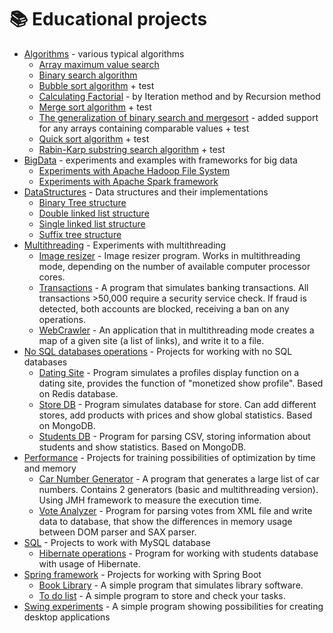 # :books: Educational projects

* [Algorithms](https://github.com/Karmashov/TrainingProjects/tree/master/Algorithms) - various typical algorithms
  * [Array maximum value search](https://github.com/Karmashov/TrainingProjects/tree/master/Algorithms/src/array_max_value)
  * [Binary search algorithm](https://github.com/Karmashov/TrainingProjects/tree/master/Algorithms/src/binary_search)
  * [Bubble sort algorithm](https://github.com/Karmashov/TrainingProjects/tree/master/Algorithms/src/bubble_sort) + test
  * [Calculating Factorial](https://github.com/Karmashov/TrainingProjects/tree/master/Algorithms/src/iteration_vs_recursion) - by Iteration method and by Recursion method
  * [Merge sort algorithm](https://github.com/Karmashov/TrainingProjects/tree/master/Algorithms/src/merge_sort) + test
  * [The generalization of binary search and mergesort](https://github.com/Karmashov/TrainingProjects/tree/master/Algorithms/src/merge_sort_binary_search) - added support for any arrays containing comparable values + test
  * [Quick sort algorithm](https://github.com/Karmashov/TrainingProjects/tree/master/Algorithms/src/quick_sort) + test
  * [Rabin-Karp substring search algorithm](https://github.com/Karmashov/TrainingProjects/tree/master/Algorithms/src/rabin_karp) + test
* [BigData](https://github.com/Karmashov/TrainingProjects/tree/master/BigData) - experiments and examples with frameworks for big data
  * [Experiments with Apache Hadoop File System](https://github.com/Karmashov/TrainingProjects/tree/master/BigData/HDFSExample)
  * [Experiments with Apache Spark framework](https://github.com/Karmashov/TrainingProjects/tree/master/BigData/SparkExample)
* [DataStructures](https://github.com/Karmashov/TrainingProjects/tree/master/DataStructures) - Data structures and their implementations
  * [Binary Tree structure](https://github.com/Karmashov/TrainingProjects/tree/master/DataStructures/src/binary_tree)
  * [Double linked list structure](https://github.com/Karmashov/TrainingProjects/tree/master/DataStructures/src/double_linked_list)
  * [Single linked list structure](https://github.com/Karmashov/TrainingProjects/tree/master/DataStructures/src/single_linked_list)
  * [Suffix tree structure](https://github.com/Karmashov/TrainingProjects/tree/master/DataStructures/src/suffix_tree)
* [Multithreading](https://github.com/Karmashov/TrainingProjects/tree/master/Multithreading) - Experiments with multithreading
  * [Image resizer](https://github.com/Karmashov/TrainingProjects/tree/master/Multithreading/ImageResizer) - Image resizer program. Works in multithreading mode, depending on the number of available computer processor cores.
  * [Transactions](https://github.com/Karmashov/TrainingProjects/tree/master/Multithreading/Transactions) - A program that simulates banking transactions. All transactions >50,000 require a security service check. If fraud is detected, both accounts are blocked, receiving a ban on any operations.
  * [WebCrawler](https://github.com/Karmashov/TrainingProjects/tree/master/Multithreading/webCrawler) - An application that in multithreading mode creates a map of a given site (a list of links), and write it to a file.
* [No SQL databases operations](https://github.com/Karmashov/TrainingProjects/tree/master/NoSQL) - Projects for working with no SQL databases
  * [Dating Site](https://github.com/Karmashov/TrainingProjects/tree/master/NoSQL/DatingSite) - Program simulates a profiles display function on a dating site, provides the function of "monetized show profile". Based on Redis database.
  * [Store DB](https://github.com/Karmashov/TrainingProjects/tree/master/NoSQL/StoresDB) - Program simulates database for store. Can add different stores, add products with prices and show global statistics. Based on MongoDB.
  * [Students DB](https://github.com/Karmashov/TrainingProjects/tree/master/NoSQL/Students) - Program for parsing CSV, storing information about students and show statistics. Based on MongoDB.
* [Performance](https://github.com/Karmashov/TrainingProjects/tree/master/Performance) - Projects for training possibilities of optimization by time and memory
  * [Car Number Generator](https://github.com/Karmashov/TrainingProjects/tree/master/Performance/CarNumberGenerator) - A program that generates a large list of car numbers. Contains 2 generators (basic and multithreading version). Using JMH framework to measure the execution time.
  * [Vote Analyzer](https://github.com/Karmashov/TrainingProjects/tree/master/Performance/VoteAnalyzer) - Program for parsing votes from XML file and write data to database, that show the differences in memory usage between DOM parser and SAX parser.
* [SQL](https://github.com/Karmashov/TrainingProjects/tree/master/SQL) - Projects to work with MySQL database
  * [Hibernate operations](https://github.com/Karmashov/TrainingProjects/tree/master/SQL/HibernateExperiments) - Program for working with students database with usage of Hibernate.
* [Spring framework](https://github.com/Karmashov/TrainingProjects/tree/master/SpringBoot) - Projects for working with Spring Boot
  *  [Book Library](https://github.com/Karmashov/TrainingProjects/tree/master/SpringBoot/BookLibrary) - A simple program that simulates library software.
  *  [To do list](https://github.com/Karmashov/TrainingProjects/tree/master/SpringBoot/ToDoList) - A simple program to store and check your tasks.
*  [Swing experiments](https://github.com/Karmashov/TrainingProjects/tree/master/SwingExperiments) - A simple program showing possibilities for creating desktop applications
